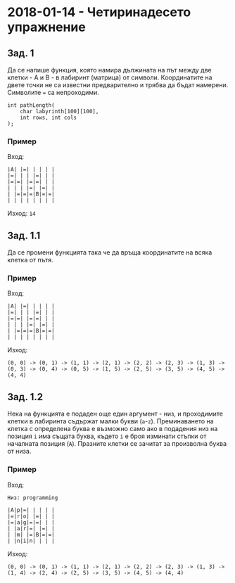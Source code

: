 # 2018-01-14 - Четиринадесето упражнение

## Зад. 1

Да се напише функция, която намира дължината на път между две клетки - A и B - в лабиринт (матрица) от символи. Координатите на двете точки не са известни предварително и трябва да бъдат намерени. Символите `=` са непроходими.

```
int pathLength(
    char labyrinth[100][100],
    int rows, int cols
);
```

### Пример

Вход:
```
|A| |=| | | | |
|=| | | |=| | |
|=|=| |=|=| | |
| | | |=| |=| |
| |=|=|=|B|=|=|
| | | | | | | |
```

Изход: `14`

## Зад. 1.1

Да се промени функцията така че да връща координатите на всяка клетка от пътя.

### Пример

Вход:
```
|A| |=| | | | |
|=| | | |=| | |
|=|=| |=|=| | |
| | | |=| |=| |
| |=|=|=|B|=|=|
| | | | | | | |
```

Изход:
```
(0, 0) -> (0, 1) -> (1, 1) -> (2, 1) -> (2, 2) -> (2, 3) -> (1, 3) -> (0, 3) -> (0, 4) -> (0, 5) -> (1, 5) -> (2, 5) -> (3, 5) -> (4, 5) -> (4, 4)
```

## Зад. 1.2

Нека на функцията е подаден още един аргумент - низ, и проходимите клетки в лабиринта съдържат малки букви (`a`-`z`). Преминаването на клетка с определена буква е възможно само ако в подадения низ на позиция `i` има същата буква, където `i` е броя изминати стъпки от началната позиция (`A`). Празните клетки се зачитат за произволна буква от низа.

### Пример

Вход:
```
Низ: programming

|A|p|=| | | | |
|=|r|o| |=| | |
|=|a|g|=|=| | |
| |a|r|=| |=| |
| |m| |=|B|=|=|
| |n|i|n| | | |
```

Изход:
```
(0, 0) -> (0, 1) -> (1, 1) -> (2, 1) -> (2, 2) -> (2, 3) -> (1, 3) -> (1, 4) -> (2, 4) -> (2, 5) -> (3, 5) -> (4, 5) -> (4, 4)
```
